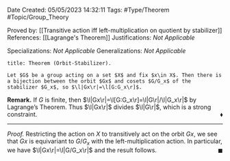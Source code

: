 <div class="topSpace"></div>

Date Created: 05/05/2023 14:32:11
Tags: #Type/Theorem #Topic/Group_Theory

Proved by: [[Transitive action iff left-multiplication on quotient by stabilizer]]
References: [[Lagrange's Theorem]]
Justifications: <i>Not Applicable</i>

Specializations: <i>Not Applicable</i>
Generalizations: <i>Not Applicable</i>

``` ad-Theorem
title: Theorem (Orbit-Stabilizer).

Let $G$ be a group acting on a set $X$ and fix $x\in X$. Then there is a bijection between the orbit $Gx$ and cosets $G/G_x$ of the stabilizer $G_x$, so $\l|Gx\r|=\l[G:G_x\r]$.

```

<b>Remark.</b> If $G$ is finite, then $\l|Gx\r|=\l[G:G_x\r]=\l|G\r|/\l|G_x\r|$ by Lagrange’s Theorem. Thus $\l|Gx\r|$ divides $\l|G\r|$, which is a strong constraint.<span style="float:right;">$\blacklozenge$</span>

---

<i>Proof.</i> Restricting the action on $X$ to transitively act on the orbit $Gx$, we see that $Gx$ is equivariant to $G/G_x$ with the left-multiplication action. In particular, we have $\l|Gx\r|=\l|G/G_x\r|$ and the result follows.<span style="float:right;">$\blacksquare$</span>
